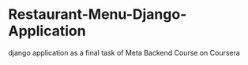 # Restaurant-Menu-Django-Application
django application as a final task of Meta Backend Course on Coursera
